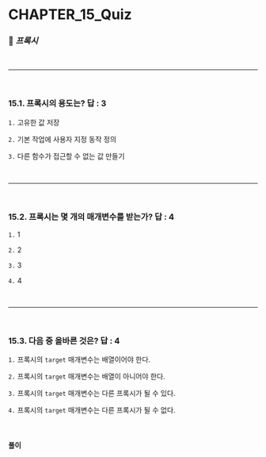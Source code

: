 #  CHAPTER_15_Quiz

###  :pencil: ***프록시***

<br>

---

<br>

### 15.1. 프록시의 용도는? 답 : 3

`1.`  고유한 값 저장

`2.`  기본 작업에 사용자 지정 동작 정의

`3.`  다른 함수가 접근할 수 없는 값 만들기

<br>

---

<br>

### 15.2. 프록시는 몇 개의 매개변수를 받는가? 답 : 4

`1.`  1

`2.`  2

`3.`  3

`4.`  4

<br>

---

<br>

### 15.3. 다음 중 올바른 것은? 답 : 4

`1.`  프록시의 `target` 매개변수는 배열이어야 한다.

`2.`  프록시의 `target` 매개변수는 배열이 아니어야 한다.

`3.`  프록시의 `target` 매개변수는 다른 프록시가 될 수 있다.

`4.`  프록시의 `target` 매개변수는 다른 프록시가 될 수 없다.

<br>

#### 풀이

